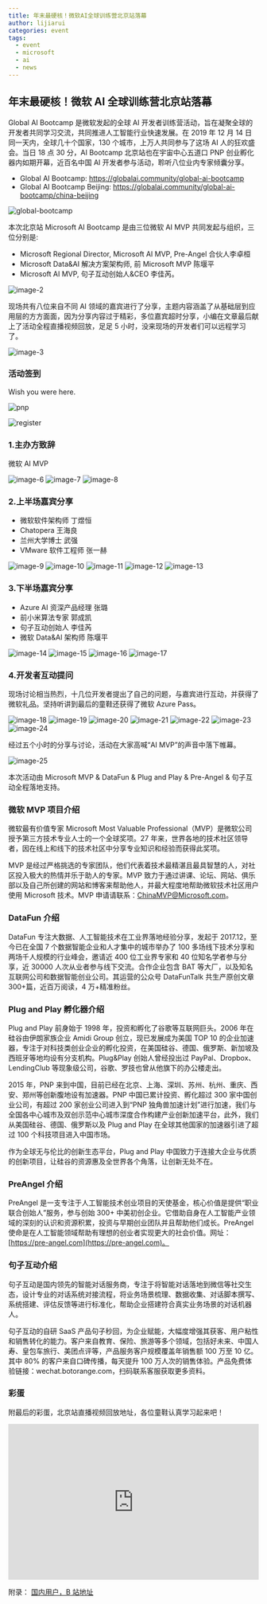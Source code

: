 ```yaml
---
title: 年末最硬核！微软AI全球训练营北京站落幕
author: lijiarui
categories: event
tags:
  - event
  - microsoft
  - ai
  - news
---
```


## 年末最硬核！微软 AI 全球训练营北京站落幕

Global AI Bootcamp 是微软发起的全球 AI 开发者训练营活动，旨在凝聚全球的开发者共同学习交流，共同推进人工智能行业快速发展。在 2019 年 12 月 14 日同一天内，全球几十个国家，130 个城市，上万人共同参与了这场 AI 人的狂欢盛会。当日 18 点 30 分，AI Bootcamp 北京站也在宇宙中心五道口 PNP 创业孵化器内如期开幕，近百名中国 AI 开发者参与活动，聆听八位业内专家倾囊分享。

- Global AI Bootcamp: <https://globalai.community/global-ai-bootcamp>
- Global AI Bootcamp Beijing: <https://globalai.community/global-ai-bootcamp/china-beijing>

![global-bootcamp](/assets/2019/microsoft-ai-global-training-camp/image-1.webp)

本次北京站 Microsoft AI Bootcamp 是由三位微软 AI MVP 共同发起与组织，三位分别是:

- Microsoft Regional Director, Microsoft AI MVP, Pre-Angel 合伙人李卓桓
- Microsoft Data&AI 解决方案架构师, 前 Microsoft MVP 陈堰平
- Microsoft AI MVP, 句子互动创始人&CEO 李佳芮。

![image-2](/assets/2019/microsoft-ai-global-training-camp/image-2.webp)

现场共有八位来自不同 AI 领域的嘉宾进行了分享，主题内容涵盖了从基础层到应用层的方方面面，因为分享内容过于精彩，多位嘉宾超时分享，小编在文章最后献上了活动全程直播视频回放，足足 5 小时，没来现场的开发者们可以远程学习了。

![image-3](/assets/2019/microsoft-ai-global-training-camp/image-3.webp)

### 活动签到

Wish you were here.

![pnp](/assets/2019/microsoft-ai-global-training-camp/image-5.webp)

![register](/assets/2019/microsoft-ai-global-training-camp/image-4.webp)

### 1.主办方致辞

微软 AI MVP

![image-6](/assets/2019/microsoft-ai-global-training-camp/image-6.webp)
![image-7](/assets/2019/microsoft-ai-global-training-camp/image-7.webp)
![image-8](/assets/2019/microsoft-ai-global-training-camp/image-8.webp)

### 2.上半场嘉宾分享

- 微软软件架构师 丁煜恒
- Chatopera 王海良
- 兰州大学博士 武强
- VMware 软件工程师 张一赫

![image-9](/assets/2019/microsoft-ai-global-training-camp/image-9.webp)
![image-10](/assets/2019/microsoft-ai-global-training-camp/image-10.webp)
![image-11](/assets/2019/microsoft-ai-global-training-camp/image-11.webp)
![image-12](/assets/2019/microsoft-ai-global-training-camp/image-12.webp)
![image-13](/assets/2019/microsoft-ai-global-training-camp/image-13.webp)

### 3.下半场嘉宾分享

- Azure AI 资深产品经理 张璐
- 前小米算法专家 郭成凯
- 句子互动创始人 李佳芮
- 微软 Data&AI 架构师 陈堰平

![image-14](/assets/2019/microsoft-ai-global-training-camp/image-14.webp)
![image-15](/assets/2019/microsoft-ai-global-training-camp/image-15.webp)
![image-16](/assets/2019/microsoft-ai-global-training-camp/image-16.webp)
![image-17](/assets/2019/microsoft-ai-global-training-camp/image-17.webp)

### 4.开发者互动提问

现场讨论相当热烈，十几位开发者提出了自己的问题，与嘉宾进行互动，并获得了微软礼品。坚持听讲到最后的童鞋还获得了微软 Azure Pass。

![image-18](/assets/2019/microsoft-ai-global-training-camp/image-18.webp)
![image-19](/assets/2019/microsoft-ai-global-training-camp/image-19.webp)
![image-20](/assets/2019/microsoft-ai-global-training-camp/image-20.webp)
![image-21](/assets/2019/microsoft-ai-global-training-camp/image-21.webp)
![image-22](/assets/2019/microsoft-ai-global-training-camp/image-22.webp)
![image-23](/assets/2019/microsoft-ai-global-training-camp/image-23.webp)
![image-24](/assets/2019/microsoft-ai-global-training-camp/image-24.webp)

经过五个小时的分享与讨论，活动在大家高喊“AI MVP”的声音中落下帷幕。

![image-25](/assets/2019/microsoft-ai-global-training-camp/image-25.webp)

本次活动由 Microsoft MVP & DataFun & Plug and Play & Pre-Angel & 句子互动全程落地支持。

### 微软 MVP 项目介绍

微软最有价值专家 Microsoft Most Valuable Professional（MVP）是微软公司授予第三方技术专业人士的一个全球奖项。27 年来，世界各地的技术社区领导者，因在线上和线下的技术社区中分享专业知识和经验而获得此奖项。

MVP 是经过严格挑选的专家团队，他们代表着技术最精湛且最具智慧的人，对社区投入极大的热情并乐于助人的专家。MVP 致力于通过讲课、论坛、网站、俱乐部以及自己所创建的网站和博客来帮助他人，并最大程度地帮助微软技术社区用户使用 Microsoft 技术。MVP 申请请联系：ChinaMVP@Microsoft.com。

### DataFun 介绍

DataFun 专注大数据、人工智能技术在工业界落地经验分享，发起于 2017.12，至今已在全国 7 个数据智能企业和人才集中的城市举办了 100 多场线下技术分享和两场千人规模的行业峰会，邀请近 400 位工业界专家和 40 位知名学者参与分享，近 30000 人次从业者参与线下交流。合作企业包含 BAT 等大厂，以及知名互联网公司和数据智能创业公司。其运营的公众号 DataFunTalk 共生产原创文章 300+篇，近百万阅读，4 万+精准粉丝。

### Plug and Play 孵化器介绍

Plug and Play 前身始于 1998 年，投资和孵化了谷歌等互联网巨头。2006 年在硅谷由伊朗家族企业 Amidi Group 创立，现已发展成为美国 TOP 10 的企业加速器，专注于对科技类创业企业的孵化投资，在美国硅谷、德国、俄罗斯、新加坡及西班牙等地均设有分支机构。Plug&Play 创始人曾经投出过 PayPal、Dropbox、LendingClub 等现象级公司，谷歌、罗技也曾从他旗下的办公楼走出。

2015 年，PNP 来到中国，目前已经在北京、上海、深圳、苏州、杭州、重庆、西安、郑州等创新腹地设有加速器。PNP 中国已累计投资、孵化超过 300 家中国创业公司，有超过 200 家创业公司进入到“PNP 独角兽加速计划”进行加速，我们与全国各中心城市及双创示范中心城市深度合作构建产业创新加速平台，此外，我们从美国硅谷、德国、俄罗斯以及 Plug and Play 在全球其他国家的加速器引进了超过 100 个科技项目进入中国市场。

作为全球无与伦比的创新生态平台，Plug and Play 中国致力于连接大企业与优质的创新项目，让硅谷的资源惠及全世界各个角落，让创新无处不在。

### PreAngel 介绍

PreAngel 是一支专注于人工智能技术创业项目的天使基金，核心价值是提供“职业联合创始人”服务，参与创始 300+ 中美初创企业。它借助自身在人工智能产业领域的深刻的认识和资源积累，投资与早期创业团队并且帮助他们成长。PreAngel 使命是在人工智能领域帮助有理想的创业者实现更大的社会价值。网址：[https://pre-angel.com](https://pre-angel.com)。

### 句子互动介绍

句子互动是国内领先的智能对话服务商，专注于将智能对话落地到微信等社交生态，设计专业的对话系统对接流程，将业务场景梳理、数据收集、对话脚本撰写、系统搭建、评估反馈等进行标准化，帮助企业搭建符合真实业务场景的对话机器人。

句子互动的自研 SaaS 产品句子秒回，为企业赋能，大幅度增强其获客、用户粘性和销售转化的能力。客户来自教育、保险、旅游等多个领域，包括好未来、中国人寿、皇包车旅行、美团点评等，产品服务客户规模覆盖年销售额 100 万至 10 亿。其中 80% 的客户来自口碑传播，每天提升 100 万人次的销售体验。产品免费体验链接：wechat.botorange.com，扫码联系客服获取更多资料。

### 彩蛋

附最后的彩蛋，北京站直播视频回放地址，各位童鞋认真学习起来吧！

<div class="video-container" style="
    position: relative;
    padding-bottom:56.25%;
    padding-top:30px;
    height:0;
    overflow:hidden;
">
<iframe width="560" height="315" src="https://www.youtube.com/embed/jKbMFxDw0T4?start=210" frameborder="0" allowfullscreen="" style="
    position: absolute;
    top:0;
    left:0;
    width:100%;
    height:100%;
"></iframe></div>

附录： [国内用户，B 站地址](https://www.bilibili.com/video/av80153181/)

